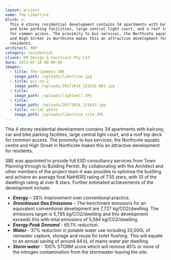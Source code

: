 ```yaml
---
layout: project
name: The Libertine
blurb: >-
  This 4 storey residential development contains 34 apartments with balcony, car
  and bike parking facilities, large central light court, and a roof top deck
  for common access. The proximity to bus services, the Northcote aquatic centre
  and High Street in Northcote makes this an attractive development for
  residents.
architect: MAP
category: residential
client: KM Design & Construct Pty Ltd
date: 2013-07-16 00:00:00
images:
  - title: The Commons SBE
    image_path: /uploads/libertine.jpg
  - title: pic no 2
    image_path: /uploads/20171014_131516_001.jpg
  - title:
    image_path: /uploads/lightwell.JPG
  - title:
    image_path: /uploads/20171014_131633.jpg
  - title: aerial photo
    image_path: /uploads/libertine site.JPG
---
```



This 4 storey residential development contains 34 apartments with balcony, car and bike parking facilities, large central light court, and a roof top deck for common access. The proximity to bus services, the Northcote aquatic centre and High Street in Northcote makes this an attractive development for residents.

SBE was appointed to provide full ESD consultancy services from Town Planning through to Building Permit. By collaborating with the Architect and other members of the project team it was possible to optimise the buidling and achieve an average final NatHERS rating of 7.55 stars, with 10 of the dwellings rating at over 8 stars. Further estimated achievements of the development include:

* ***Energy*** – 28% improvement over conventional practice.
* ***Greenhouse Gas Emissions*** – The benchmark emissions for an equivalent conventional development are 7,727 kg/CO2/dwelling. The emissions target is 5,795 kg/CO2/dwelling and this development exceeds this with total emissions of 5,584 kg/CO2/dwelling.
* ***Energy Peak Demand*** - 65.1% reduction.
* ***Water*** - 37% reduction in potable water use including 20,000L of rainwater capture, storage and reuse for toilet flushing. This will equate to an annual saving of around 44 kL of mains water per dwelling.
* ***Storm water*** - 100% STORM score which will remove 45% or more of the nitrogen contamination from the stormwater leaving the site.